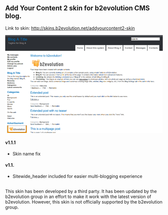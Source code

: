 ## Add Your Content 2 skin for b2evolution CMS blog.

Link to skin: http://skins.b2evolution.net/addyourcontent2-skin

<img src="skinshot.png"/>

#### v1.1.1

- Skin name fix

#### v1.1.

- Sitewide_header included for easier multi-blogging experience

<br/>
This skin has been developed by a third party. It has been updated by the b2evolution group in an effort to make it work with the latest version of b2evolution. However, this skin is not officially supported by the b2evolution group.
